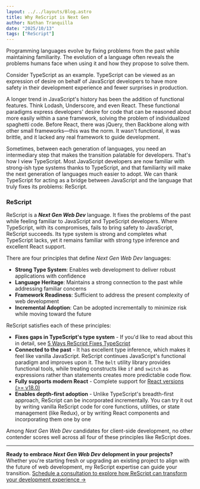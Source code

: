 ```yaml
---
layout: ../../layouts/Blog.astro
title: Why ReScript is Next Gen
author: Nathan Tranquilla
date: "2025/10/13"
tags: ["ReScript"]
---
```


Programming languages evolve by fixing problems from the past while maintaining familiarity. The evolution of a language often reveals the problems humans face when using it and how they propose to solve them.

Consider TypeScript as an example. TypeScript can be viewed as an expression of desire on behalf of JavaScript developers to have more safety in their development experience and fewer surprises in production.

A longer trend in JavaScript's history has been the addition of functional features. Think Lodash, Underscore, and even React. These functional paradigms express developers' desire for code that can be reasoned about more easily within a sane framework, solving the problem of individualized spaghetti code. Before React, there was jQuery, then Backbone along with other small frameworks—this was the norm. It wasn't functional, it was brittle, and it lacked any real framework to guide development.

Sometimes, between each generation of languages, you need an intermediary step that makes the transition palatable for developers. That's how I view TypeScript. Most JavaScript developers are now familiar with strong-ish type systems thanks to TypeScript, and that familiarity will make the next generation of languages much easier to adopt. We can thank TypeScript for acting as a bridge between JavaScript and the language that truly fixes its problems: ReScript.

### ReScript

ReScript is a _**Next Gen Web Dev**_ language. It fixes the problems of the past while feeling familiar to JavaScript and TypeScript developers. Where TypeScript, with its compromises, fails to bring safety to JavaScript, ReScript succeeds. Its type system is strong and completes what TypeScript lacks, yet it remains familiar with strong type inference and excellent React support. 

There are four principles that define _*Next Gen Web Dev*_ languages:

* **Strong Type System**: Enables web development to deliver robust applications with confidence
* **Language Heritage**: Maintains a strong connection to the past while addressing familiar concerns
* **Framework Readiness**: Sufficient to address the present complexity of web development
* **Incremental Adoption**: Can be adopted incrementally to minimize risk while moving toward the future

ReScript satisfies each of these principles:

* **Fixes gaps in TypeScript's type system** - If you'd like to read about this in detail, see [5 Ways ReScript Fixes TypeScript](/blogs/5-ways-rescript-fixes-typescript)
* **Connected to the past** - It has excellent type inference, which makes it feel like vanilla JavaScript. ReScript continues JavaScript's functional paradigm and improves upon it. The `Belt` utility library provides functional tools, while treating constructs like `if` and `switch` as expressions rather than statements creates more predictable code flow.
* **Fully supports modern React** - Complete support for [React versions (>= v18.0)](https://rescript-lang.org/docs/react/latest/introduction)
* **Enables depth-first adoption** - Unlike TypeScript's breadth-first approach, ReScript can be incorporated incrementally. You can try it out by writing vanilla ReScript code for core functions, utilities, or state management (like Redux), or by writing React components and incorporating them one by one 

Among _*Next Gen Web Dev*_ candidates for client-side development, no other contender scores well across all four of these principles like ReScript does. 

---

**Ready to embrace _Next Gen Web Dev_ delopment in your projects?** Whether you're starting fresh or upgrading an existing project to align with the future of web development, my ReScript expertise can guide your transition. <a href="/services" target="_blank" rel="noopener noreferrer">Schedule a consultation to explore how ReScript can transform your development experience →</a>

